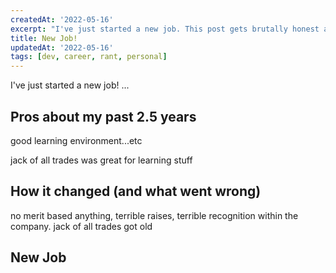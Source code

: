 ```yaml
---
createdAt: '2022-05-16'
excerpt: "I've just started a new job. This post gets brutally honest about what made me leave my old one."
title: New Job!
updatedAt: '2022-05-16'
tags: [dev, career, rant, personal]
---
```


I've just started a new job! ...

## Pros about my past 2.5 years

good learning environment...etc

jack of all trades was great for learning stuff

## How it changed (and what went wrong)

no merit based anything, terrible raises, terrible recognition within the company. jack of all trades got old

## New Job


